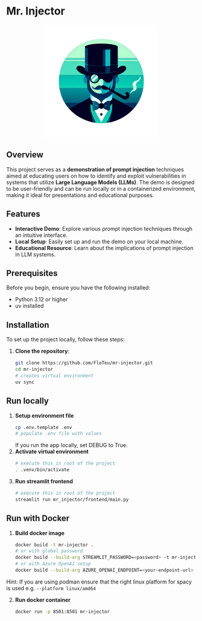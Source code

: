 # Mr. Injector
<div style="text-align: center;">
    <img src="files/logo_mr_injector.png" alt="Demo Image" width="300"/>
</div>

## Overview

This project serves as a **demonstration of prompt injection** techniques aimed at educating users on how to identify and exploit vulnerabilities in systems that utilize **Large Language Models (LLMs)**. The demo is designed to be user-friendly and can be run locally or in a containerized environment, making it ideal for presentations and educational purposes.



## Features

- **Interactive Demo**: Explore various prompt injection techniques through an intuitive interface.
- **Local Setup**: Easily set up and run the demo on your local machine.
- **Educational Resource**: Learn about the implications of prompt injection in LLM systems.

## Prerequisites

Before you begin, ensure you have the following installed:

- Python 3.12 or higher
- uv installed

## Installation

To set up the project locally, follow these steps:

1. **Clone the repository**:

   ```bash
   git clone https://github.com/FloTeu/mr-injector.git
   cd mr-injector
   # creates virtual environment
   uv sync
   
## Run locally

1. **Setup environment file**
   ```bash
   cp .env.template .env
   # populate .env file with values
   ```
   If you run the app locally, set DEBUG to True.
2. **Activate virtual environment**
   ```bash
   # execute this in root of the project
   . .venv/bin/activate
   ```
3. **Run streamlit frontend**
   ```bash
   # execute this in root of the project
   streamlit run mr_injector/frontend/main.py
   ```
 
## Run with Docker
1. **Build docker image**
   ```bash
   docker build -t mr-injector .
   # or with global password
   docker build --build-arg STREAMLIT_PASSWORD=<password> -t mr-injector .
   # or with Azure OpenAI setup
   docker build --build-arg AZURE_OPENAI_ENDPOINT=<your-endpoint-url> --build-arg AZURE_OPENAI_API_KEY=<your-endpoint-api-key> -t mr-injector .
   ```
Hint: If you are using podman ensure that the right linux platform for spacy is used e.g. `--platform linux/amd64`

2. **Run docker container**
   ```bash
   docker run -p 8501:8501 mr-injector
   ```


   
